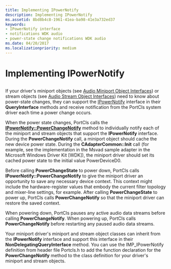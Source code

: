 ```yaml
---
title: Implementing IPowerNotify
description: Implementing IPowerNotify
ms.assetid: 8bd8b4c8-1961-41ea-ba98-41e3a732ed37
keywords:
- IPowerNotify interface
- notifications WDK audio
- power-state change notifications WDK audio
ms.date: 04/20/2017
ms.localizationpriority: medium
---
```


# Implementing IPowerNotify


## <span id="implementing_ipowernotify"></span><span id="IMPLEMENTING_IPOWERNOTIFY"></span>


If your driver's miniport objects (see [Audio Miniport Object Interfaces](https://docs.microsoft.com/windows-hardware/drivers/audio/audio-miniport-object-interfaces)) or stream objects (see [Audio Stream Object Interfaces](https://docs.microsoft.com/windows-hardware/drivers/audio/audio-stream-object-interfaces)) need to know about power-state changes, they can support the [IPowerNotify](https://docs.microsoft.com/windows-hardware/drivers/ddi/portcls/nn-portcls-ipowernotify) interface in their **QueryInterface** methods and receive notification from the PortCls system driver each time a power change occurs.

When the power state changes, PortCls calls the [**IPowerNotify::PowerChangeNotify**](https://docs.microsoft.com/windows-hardware/drivers/ddi/portcls/nf-portcls-ipowernotify-powerchangenotify) method to individually notify each of the miniport and stream objects that support the **IPowerNotify** interface. During the **PowerChangeNotify** call, a miniport object should cache the new device power state. During the **CAdapterCommon::Init** call (for example, see the implementation in the Msvad sample adapter in the Microsoft Windows Driver Kit \[WDK\]), the miniport driver should set its cached power state to the initial value PowerDeviceD0.

Before calling **PowerChangeState** to power down, PortCls calls **IPowerNotify::PowerChangeNotify** to give the miniport driver an opportunity to save any necessary device context. This context might include the hardware-register values that embody the current filter topology and mixer-line settings, for example. After calling **PowerChangeState** to power up, PortCls calls **PowerChangeNotify** so that the miniport driver can restore the saved context.

When powering down, PortCls pauses any active audio data streams before calling **PowerChangeNotify**. When powering up, PortCls calls **PowerChangeNotify** before restarting any paused audio data streams.

Your miniport driver's miniport and stream object classes can inherit from the **IPowerNotify** interface and support this interface in their **NonDelegatingQueryInterface** method. You can use the IMP\_IPowerNotify definition from header file Portcls.h to add the function declaration for the **PowerChangeNotify** method to the class definition for your driver's miniport and stream objects.

 

 




